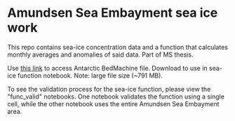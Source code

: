 # Amundsen Sea Embayment sea ice work 
This repo contains sea-ice concentration data and a function that calculates monthly averages and anomalies of said data. Part of MS thesis. 

Use [this link](https://tuprd-my.sharepoint.com/:u:/g/personal/tuo94541_temple_edu/EY8qt4t4TXlOnNil3BbWamkBBrldbINhiSU35psXnDqk_w?e=NCcqhA) to access Antarctic BedMachine file. Download to use in sea-ice function notebook. Note: large file size (~791 MB). 


To see the validation process for the sea-ice function, please view the "func_valid" notebooks. One notebook validates the function using a single cell, while the other notebook uses the entire Amundsen Sea Embayment area. 
